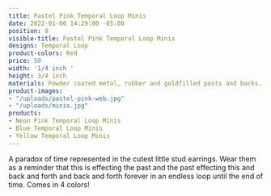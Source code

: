 ```yaml
---
title: Pastel Pink Temporal Loop Minis
date: 2022-01-06 14:29:00 -05:00
position: 8
visible-title: Pastel Pink Temporal Loop Minis
designs: Temporal Loop
product-colors: Red
price: 50
width: '1/4 inch '
height: 3/4 inch
materials: Powder coated metal, rubber and goldfilled posts and backs.
product-images:
- "/uploads/pastel-pink-web.jpg"
- "/uploads/minis.jpg"
products:
- Neon Pink Temporal Loop Minis
- Blue Temporal Loop Minis
- Yellow Temporal Loop Minis
---
```


A paradox of time represented in the cutest little stud earrings. Wear them as a reminder that this is effecting the past and the past effecting this and back and forth and back and forth forever in an endless loop until the end of time. Comes in 4 colors!